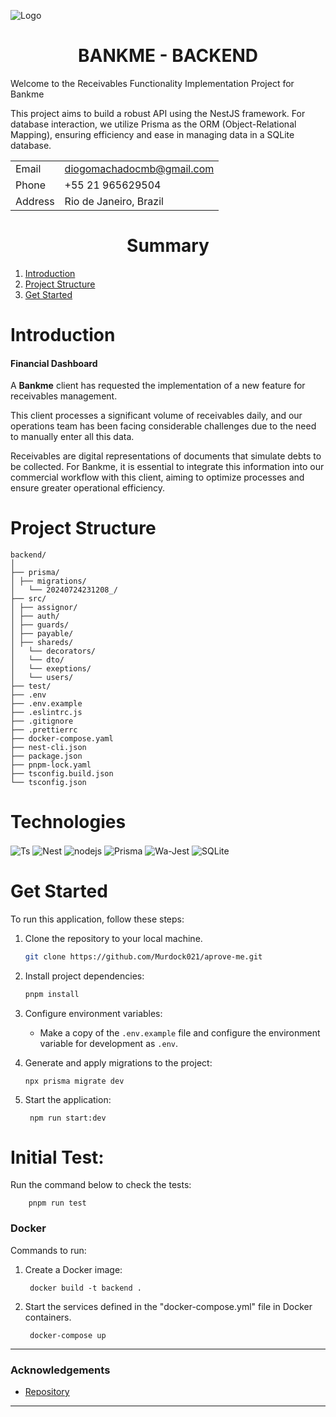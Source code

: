 ![Logo](https://bankme.tech/hs-fs/hubfs/BANKME%20AZUL%20NOVO-4.png?width=120&height=67&name=BANKME%20AZUL%20NOVO-4.png)

# <div align="center">BANKME - BACKEND</div>

Welcome to the Receivables Functionality Implementation Project for Bankme

This project aims to build a robust API using the NestJS framework. For database interaction, we utilize Prisma as the ORM (Object-Relational Mapping), ensuring efficiency and ease in managing data in a SQLite database.

|         |                              |
| ------- | ---------------------------- |
| Email   | diogomachadocmb@gmail.com    |
| Phone   | +55 21 965629504             |
| Address | Rio de Janeiro, Brazil       |

# <div align="center">Summary</div>

1. [Introduction](#introduction)
2. [Project Structure](#project-structure)
3. [Get Started](#get-started)


# Introduction

#### Financial Dashboard

  A  **Bankme** client has requested the implementation of a new feature for receivables management.

This client processes a significant volume of receivables daily, and our operations team has been facing considerable challenges due to the need to manually enter all this data.

Receivables are digital representations of documents that simulate debts to be collected. For Bankme, it is essential to integrate this information into our commercial workflow with this client, aiming to optimize processes and ensure greater operational efficiency.



# Project Structure

```
backend/
│
├── prisma/
│ ├── migrations/
│   └── 20240724231208_/ 
├── src/
│ ├── assignor/
│ ├── auth/
│ ├── guards/
│ ├── payable/
│ ├── shareds/
│   └── decorators/
│   └── dto/
│   └── exeptions/
│   └── users/
├── test/
├── .env
├── .env.example
├── .eslintrc.js
├── .gitignore
├── .prettierrc
├── docker-compose.yaml
├── nest-cli.json
├── package.json
├── pnpm-lock.yaml
├── tsconfig.build.json
└── tsconfig.json
```

#  Technologies
<div align="rigth">
  <img align="center" alt="Ts" src="https://img.shields.io/badge/TypeScript-007ACC?style=for-the-badge&logo=typescript&logoColor=white">
  <img align="center" alt="Nest" src="https://img.shields.io/badge/nestjs-E0234E?style=for-the-badge&logo=nestjs&logoColor=white">
  <img align="center" alt="nodejs" src="https://img.shields.io/badge/Node%20js-339933?style=for-the-badge&logo=nodedotjs&logoColor=white">
  <img align="center" alt="Prisma" src="https://img.shields.io/badge/Prisma-3982CE?style=for-the-badge&logo=Prisma&logoColor=white">
  <img align="center" alt="Wa-Jest" src="https://img.shields.io/badge/Jest-C21325?style=for-the-badge&logo=jest&logoColor=white">
  <img align="center" alt="SQLite" src="https://img.shields.io/badge/SQLite-316192?style=for-the-badge&logo=sqlite&logoColor=white">
</div> 


# Get Started

To run this application, follow these steps:

1. Clone the repository to your local machine.

   ```bash
   git clone https://github.com/Murdock021/aprove-me.git
   ```

2. Install project dependencies:

   ```bash
   pnpm install
   ```

3. Configure environment variables:
   - Make a copy of the `.env.example` file and configure the environment variable for development as `.env`.

4. Generate and apply migrations to the project:

       npx prisma migrate dev

5. Start the application:

        npm run start:dev

# Initial Test:

Run the command below to check the tests:

        pnpm run test

### Docker

Commands to run:

1. Create a Docker image:

        docker build -t backend .

2. Start the services defined in the "docker-compose.yml" file in Docker containers.

        docker-compose up
   

---



### Acknowledgements


- [Repository](https://github.com/Murdock021/aprove-me/tree/main/backend)

---






